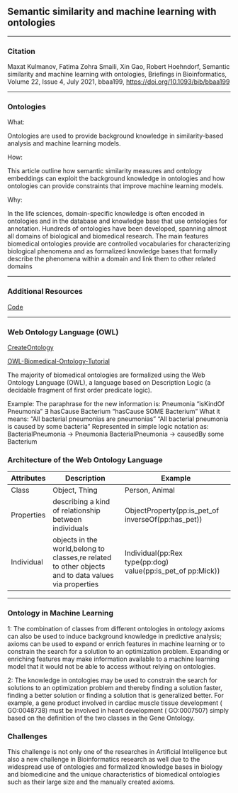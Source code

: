 ## Semantic similarity and machine learning with ontologies
___

### Citation

Maxat Kulmanov, Fatima Zohra Smaili, Xin Gao, Robert Hoehndorf, Semantic similarity and machine learning with ontologies, Briefings in Bioinformatics, Volume 22, Issue 4, July 2021, bbaa199, https://doi.org/10.1093/bib/bbaa199

___

### Ontologies

What:

Ontologies are used to provide background knowledge in similarity-based analysis and machine learning models.

How:

This article outline how semantic similarity measures and ontology embeddings can exploit the background knowledge in ontologies and how ontologies can provide constraints that improve machine learning models. 


Why:

In the life sciences, domain-specific knowledge is often encoded in ontologies and in the database and knowledge base that use ontologies for annotation. Hundreds of ontologies have been developed, spanning almost all domains of biological and biomedical research.
The main features biomedical ontologies provide are controlled vocabularies for characterizing biological phenomena and as formalized knowledge bases that formally describe the phenomena within a domain and link them to other related domains
___

### Additional Resources

[Code](https://github.com/bio-ontology-research-group/machine-learning-with-ontologies)

___

### Web Ontology Language (OWL)

[CreateOntology](https://www.cs.man.ac.uk/~horrocks/ISWC2003/Tutorial/examples.pdf)

[OWL-Biomedical-Ontology-Tutorial](http://www.cs.man.ac.uk/~rector/modules/cds/OWL%20Biomedical%20Ontology%20Tutorial-v1.pdf)

The majority of biomedical ontologies are formalized using the Web Ontology Language (OWL), a language based on Description Logic (a decidable fragment of first order predicate logic). 

Example:
The paraphrase for the new information is: Pneumonia “isKindOf Pneumonia”
∃ hasCause Bacterium “hasCause SOME Bacterium”
What it means:
“All bacterial pneumonias are pneumonias”
“All bacterial pneumonia is caused by some bacteria” Represented in simple logic notation as:
BacterialPneumonia → Pneumonia
BacterialPneumonia → causedBy some Bacterium


### Architecture of the Web Ontology Language

| Attributes| Description | Example|
| --- | --- | ---|
|Class| Object, Thing| Person, Animal| Class(pp:man complete intersectionOf(pp:person pp:male pp:adult))|
|Properties|describing a kind of relationship between individuals|ObjectProperty(pp:is_pet_of inverseOf(pp:has_pet))||
|Individual|objects in the world,belong to classes,re related to other objects and to data values via properties|Individual(pp:Rex type(pp:dog) value(pp:is_pet_of pp:Mick))|

___

### Ontology in Machine Learning

1: The combination of classes from different ontologies in ontology axioms can also be used to induce background knowledge in predictive analysis; axioms can be used to expand or enrich features in machine learning or to constrain the search for a solution to an optimization problem. Expanding or enriching features may make information available to a machine learning model that it would not be able to access without relying on ontologies. 

2: The knowledge in ontologies may be used to constrain the search for solutions to an optimization problem and thereby finding a solution faster, finding a better solution or finding a solution that is generalized better.
For example, a gene product involved in cardiac muscle tissue development ( GO:0048738) must be involved in heart development ( GO:0007507) simply based on the definition of the two classes in the Gene Ontology.

### Challenges

This challenge is not only one of the researches in Artificial Intelligence but also a new challenge in Bioinformatics research as well due to the widespread use of ontologies and formalized knowledge bases in biology and biomedicine and the unique characteristics of biomedical ontologies such as their large size and the manually created axioms.



